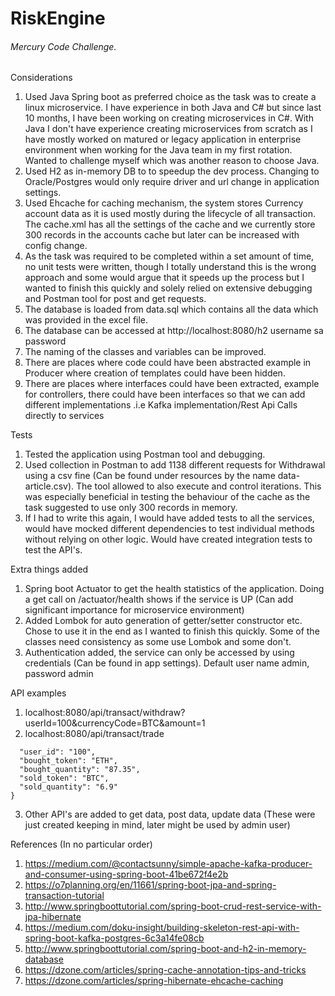 # RiskEngine
###### Mercury Code Challenge.

Considerations
1) Used Java Spring boot as preferred choice as the task was to create a linux microservice. I have experience in both Java and C# but since last 10 months, I have been working on creating microservices in C#. With Java I don't have experience creating microservices from scratch as I have mostly worked on matured or legacy application in enterprise environment when working for the Java team in my first rotation. Wanted to challenge myself which was another reason to choose Java.
2) Used H2 as in-memory DB to to speedup the dev process. Changing to Oracle/Postgres would only require driver and url change in application settings.
3) Used Ehcache for caching mechanism, the system stores Currency account data as it is used mostly during the lifecycle of all transaction. The cache.xml has all the settings of the cache and we currently store 300 records in the accounts cache but later can be increased with config change.
4) As the task was required to be completed within a set amount of time, no unit tests were written, though I totally understand this is the wrong approach and some would argue that it speeds up the process but I wanted to finish this quickly and solely relied on extensive debugging and Postman tool for post and get requests.
5) The database is loaded from data.sql which contains all the data which was provided in the excel file.
6) The database can be accessed at http://localhost:8080/h2 username sa password 
7) The naming of the classes and variables can be improved.
8) There are places where code could have been abstracted example in Producer where creation of templates could have been hidden.
9) There are places where interfaces could have been extracted, example for controllers, there could have been interfaces so that we can add different implementations .i.e Kafka implementation/Rest Api Calls directly to services

Tests
1) Tested the application using Postman tool and debugging.
2) Used collection in Postman to add 1138 different requests for Withdrawal using a csv fine (Can be found under resources by the name data-article.csv). The tool allowed to also execute and control iterations. This was especially beneficial in testing the behaviour of the cache as the task suggested to use only 300 records in memory. 
3) If I had to write this again, I would have added tests to all the services, would have mocked different dependencies to test individual methods without relying on other logic. Would have created integration tests to test the API's.

Extra things added
1) Spring boot Actuator to get the health statistics of the application. Doing a get call on /actuator/health shows if the service is UP (Can add significant importance for microservice environment)
2) Added Lombok for auto generation of getter/setter constructor etc. Chose to use it in the end as I wanted to finish this quickly. Some of the classes need consistency as some use Lombok and some don't.
3) Authentication added, the service can only be accessed by using credentials (Can be found in app settings). Default user name admin, password admin

API examples
1) localhost:8080/api/transact/withdraw?userId=100&currencyCode=BTC&amount=1
2) localhost:8080/api/transact/trade
~~~~{
  "user_id": "100",
  "bought_token": "ETH",
  "bought_quantity": "87.35",
  "sold_token": "BTC",
  "sold_quantity": "6.9"
}
~~~~
3) Other API's are added to get data, post data, update data (These were just created keeping in mind, later might be used by admin user)

References (In no particular order)
1) https://medium.com/@contactsunny/simple-apache-kafka-producer-and-consumer-using-spring-boot-41be672f4e2b
2) https://o7planning.org/en/11661/spring-boot-jpa-and-spring-transaction-tutorial
3) http://www.springboottutorial.com/spring-boot-crud-rest-service-with-jpa-hibernate
4) https://medium.com/doku-insight/building-skeleton-rest-api-with-spring-boot-kafka-postgres-6c3a14fe08cb
5) http://www.springboottutorial.com/spring-boot-and-h2-in-memory-database
6) https://dzone.com/articles/spring-cache-annotation-tips-and-tricks
7) https://dzone.com/articles/spring-hibernate-ehcache-caching
